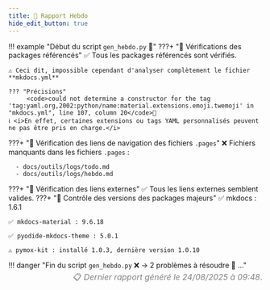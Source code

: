 ```yaml
---
title: 📝 Rapport Hebdo
hide_edit_button: true
---
```


<!--
    ####################################################################################################################

    ATTENTION: Ne pas modifier ce fichier, car il est généré automatiquement par `resources/auto/gen_hebdo.py` chaque semaine

    ####################################################################################################################
-->

!!! example "Début du script `gen_hebdo.py` 🚀"
???+ "🧾 Vérifications des packages référencés"
    ✅ Tous les packages référencés sont vérifiés.

    ⚠️ Ceci dit, impossible cependant d'analyser complètement le fichier **mkdocs.yml**
    
    ??? "Précisions"
         <code>could not determine a constructor for the tag 'tag:yaml.org,2002:python/name:material.extensions.emoji.twemoji' in "mkdocs.yml", line 107, column 20</code>
    ℹ️ <i>En effet, certaines extensions ou tags YAML personnalisés peuvent ne pas être pris en charge.</i>

???+ "🔗 Vérification des liens de navigation des fichiers `.pages`"
    ❌ Fichiers manquants dans les fichiers `.pages` :

      - docs/outils/logs/todo.md
      - docs/outils/logs/hebdo.md
???+ "🔗 Vérification des liens externes"
    ✅ Tous les liens externes semblent valides.
???+ "🔢 Contrôle des versions des packages majeurs"
    ✅ mkdocs : 1.6.1

    ✅ mkdocs-material : 9.6.18

    ✅ pyodide-mkdocs-theme : 5.0.1

    ⚠️ pymox-kit : installé 1.0.3, dernière version 1.0.10

!!! danger "Fin du script `gen_hebdo.py` ❌ → 2 problèmes à résoudre :thinking: ..."        

<div style='text-align: right; color: gray; font-size: 16px; line-height: 0;'>📋 <span style='font-style: italic;'>Dernier rapport généré le 24/08/2025 à 09:48</span>.</div>
